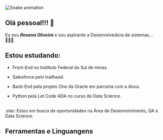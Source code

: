 ![Snake animation](https://github.com/SanaOliver/SanaOliver/blob/output/github-contribution-grid-snake.svg) 

## Olá pessoal!!! 👋

Eu sou ***Rosana Oliveira*** e sou aspirante a Desenvolvedora de sistemas...👩🏾‍💻

## Estou estudando:

* Front-End no Instituto Federal do Sul de minas.

* Salesforce pelo trailhead.

* Back-End pela projeto One da Oracle em parceria com a Alura.

* Python pela Let Code ADA no curso de Data Science.
<br>
:star: Estou em busca de oportunidades na Área de Desenvolvimento, QA e Data Science.
<br>

## Ferramentas e Linguangens






  
  
  
  
  
  











<!--
**SanaOliver/SanaOliver** is a ✨ _special_ ✨ repository because its `README.md` (this file) appears on your GitHub profile.








